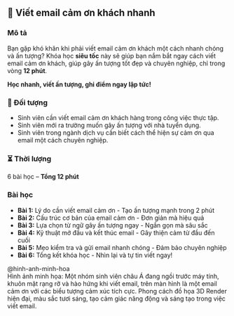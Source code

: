 ## 📌 Viết email cảm ơn khách nhanh  

### Mô tả  
Bạn gặp khó khăn khi phải viết email cảm ơn khách một cách nhanh chóng và ấn tượng? Khóa học **siêu tốc** này sẽ giúp bạn nắm bắt ngay cách viết email cảm ơn khách, giúp gây ấn tượng tốt đẹp và chuyên nghiệp, chỉ trong vòng **12 phút**.  

**Học nhanh, viết ấn tượng, ghi điểm ngay lập tức!**  

### 🎯 Đối tượng  
- Sinh viên cần viết email cảm ơn khách hàng trong công việc thực tập.  
- Sinh viên mới ra trường muốn gây ấn tượng với nhà tuyển dụng.  
- Sinh viên trong ngành dịch vụ cần biết cách thể hiện sự cảm ơn qua email một cách chuyên nghiệp.  

### ⏳ Thời lượng  
6 bài học – **Tổng 12 phút**  

### Bài học  
- **Bài 1:** Lý do cần viết email cảm ơn - Tạo ấn tượng mạnh trong 2 phút  
- **Bài 2:** Cấu trúc cơ bản của email cảm ơn - Đơn giản mà hiệu quả  
- **Bài 3:** Lựa chọn từ ngữ gây ấn tượng ngay - Ngắn gọn mà sâu sắc  
- **Bài 4:** Kỹ thuật mở đầu và kết thúc email - Gây thiện cảm từ đầu đến cuối  
- **Bài 5:** Mẹo kiểm tra và gửi email nhanh chóng - Đảm bảo chuyên nghiệp  
- **Bài 6:** Tổng kết khóa học - Nhìn lại và tự tin viết ngay!  

@hinh-anh-minh-hoa  
Hình ảnh minh họa: Một nhóm sinh viên châu Á đang ngồi trước máy tính, khuôn mặt rạng rỡ và hào hứng khi viết email, trên màn hình là một email cảm ơn với các biểu tượng cảm xúc tích cực. Phong cách đồ họa 3D Render hiện đại, màu sắc tươi sáng, tạo cảm giác năng động và sáng tạo trong việc viết email.